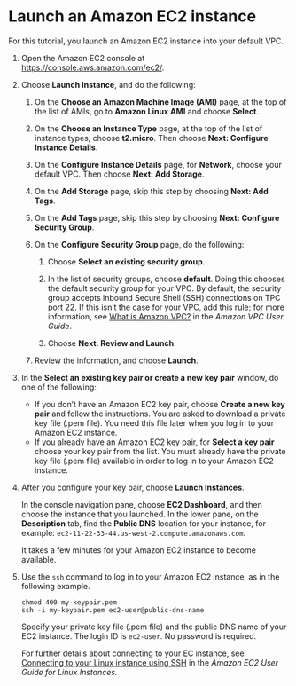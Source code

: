 # Launch an Amazon EC2 instance<a name="chap-mongodb2documentdb.01"></a>

For this tutorial, you launch an Amazon EC2 instance into your default VPC\.

1. Open the Amazon EC2 console at [https://console\.aws\.amazon\.com/ec2/](https://console.aws.amazon.com/ec2/)\.

1. Choose **Launch Instance**, and do the following:

   1. On the **Choose an Amazon Machine Image \(AMI\)** page, at the top of the list of AMIs, go to **Amazon Linux AMI** and choose **Select**\.

   1. On the **Choose an Instance Type** page, at the top of the list of instance types, choose **t2\.micro**\. Then choose **Next: Configure Instance Details**\.

   1. On the **Configure Instance Details** page, for **Network**, choose your default VPC\. Then choose **Next: Add Storage**\.

   1. On the **Add Storage** page, skip this step by choosing **Next: Add Tags**\.

   1. On the **Add Tags** page, skip this step by choosing **Next: Configure Security Group**\.

   1. On the **Configure Security Group** page, do the following:

      1. Choose **Select an existing security group**\.

      1. In the list of security groups, choose **default**\. Doing this chooses the default security group for your VPC\. By default, the security group accepts inbound Secure Shell \(SSH\) connections on TPC port 22\. If this isn’t the case for your VPC, add this rule; for more information, see [What is Amazon VPC?](https://docs.aws.amazon.com/vpc/latest/userguide/what-is-amazon-vpc.html) in the *Amazon VPC User Guide*\.

      1. Choose **Next: Review and Launch**\.

   1. Review the information, and choose **Launch**\.

1. In the **Select an existing key pair or create a new key pair** window, do one of the following:
   + If you don’t have an Amazon EC2 key pair, choose **Create a new key pair** and follow the instructions\. You are asked to download a private key file \(\.pem file\)\. You need this file later when you log in to your Amazon EC2 instance\.
   + If you already have an Amazon EC2 key pair, for **Select a key pair** choose your key pair from the list\. You must already have the private key file \(\.pem file\) available in order to log in to your Amazon EC2 instance\.

1. After you configure your key pair, choose **Launch Instances**\.

   In the console navigation pane, choose **EC2 Dashboard**, and then choose the instance that you launched\. In the lower pane, on the **Description** tab, find the **Public DNS** location for your instance, for example: `ec2-11-22-33-44.us-west-2.compute.amazonaws.com`\.

   It takes a few minutes for your Amazon EC2 instance to become available\.

1. Use the `ssh` command to log in to your Amazon EC2 instance, as in the following example\.

   ```
   chmod 400 my-keypair.pem
   ssh -i my-keypair.pem ec2-user@public-dns-name
   ```

   Specify your private key file \(\.pem file\) and the public DNS name of your EC2 instance\. The login ID is `ec2-user`\. No password is required\.

   For further details about connecting to your EC instance, see [Connecting to your Linux instance using SSH](https://docs.aws.amazon.com/AWSEC2/latest/UserGuide/AccessingInstancesLinux.html) in the *Amazon EC2 User Guide for Linux Instances\.* 